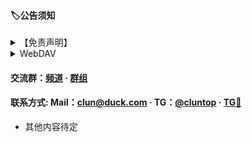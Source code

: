 #### 🏷公告须知

<details>
<summary>【免责声明】</summary>

#### 1. 本站所上传的一切资源仅限用于学习和研究目的；不得将上述内容用于商业或者非法用途，否则，一切后果请用户自负。
#### 2. 本站资源来自网络和用户，版权争议与本站无关。您必须在下载后的 24 个小时之内彻底删除。如果您喜欢该程序，请支持正版软件，购买注册，得到更好的正版服务。
#### 3. 本站资源来自于互联网，版权归原作者所有。仅供学习交流使用，禁止用于任何商业用途。
#### 附: 二○○二年一月一日《计算机软件保护条例》第十七条规定：为了学习和研究软件内含的设计思想和原理，通过安装、显示、传输或者存储软件等方式使用软件的，可以不经软件著作权人许可，不向其支付报酬！鉴于此，也希望大家按此说明研究软件！

#### 注: 本站旨在分享文件，仅限用于学习和交流目的！使用时请遵守相关法律法规，切勿滥用！
<p>所有资源均来自于网络、托管和用户转载，版权归原作者和公司所有，若本站内容侵犯了您的权益，请与联系站长删除，核实后将在第一时间处理！Mail：<a href="mailto:clun@duck.com">clun@duck.com</a> 我们将配合处理！</p>

</details>

<details>
<summary>WebDAV</summary>

| WebDAV | 配置 |
| - | - |
| 地址 | pan.clun.top |
| 路径 | /dav |
| 协议 | https |
| 用户名 | clun |
| 密码 | clun |
| 端口 | 443 |

自建小雅：[an.clun.top](//an.clun.top) 

</details>

#### 交流群：[频道](//t.me/clun_tz) · [群组](//t.me/clun_top)

#### 联系方式: Mail：[clun@duck.com](mailto:clun@duck.com) · TG：[@cluntop](//t.me/cluntop) · [TG🤖](//t.me/clun_bot)

 - 其他内容待定

